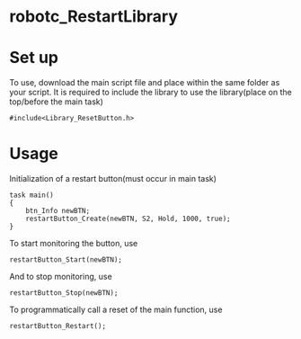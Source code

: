 # robotc_RestartLibrary

# Set up
To use, download the main script file and place within the same folder as your script.
It is required to include the library to use the library(place on the top/before the main task) 

    #include<Library_ResetButton.h>

# Usage
Initialization of a restart button(must occur in main task)

    task main()
	{
		btn_Info newBTN;
		restartButton_Create(newBTN, S2, Hold, 1000, true);
	}
To start monitoring the button, use

    restartButton_Start(newBTN);
And to stop monitoring, use
   
    restartButton_Stop(newBTN);
To programmatically call a reset of the main function, use

    restartButton_Restart();
   
